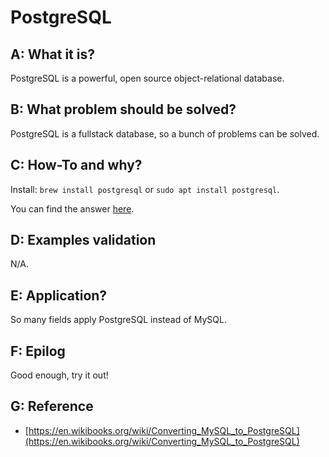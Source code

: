 # PostgreSQL

## A: What it is?

PostgreSQL is a powerful, open source object-relational database.

## B: What problem should be solved?

PostgreSQL is a fullstack database, so a bunch of problems can be solved.

## C: How-To and why?

Install: `brew install postgresql` or `sudo apt install postgresql`.

You can find the answer [here](https://www.postgresql.org/files/documentation/pdf/13/postgresql-13-A4.pdf).

## D: Examples validation

N/A.

## E: Application?

So many fields apply PostgreSQL instead of MySQL.

## F: Epilog

Good enough, try it out!

## G: Reference

- [https://en.wikibooks.org/wiki/Converting_MySQL_to_PostgreSQL](https://en.wikibooks.org/wiki/Converting_MySQL_to_PostgreSQL)
